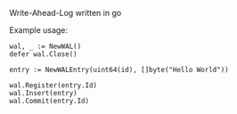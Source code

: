 Write-Ahead-Log written in go

Example usage:
```
wal, _ := NewWAL()
defer wal.Close()

entry := NewWALEntry(uint64(id), []byte("Hello World"))

wal.Register(entry.Id)
wal.Insert(entry)
wal.Commit(entry.Id)

```